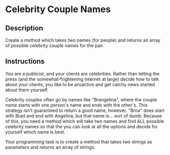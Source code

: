 # Celebrity Couple Names

## Description

Create a method which takes two names (for people) and returns an array of possible celebrity couple names for the pair.

## Instructions

You are a publicist, and your clients are celebrities.  Rather than letting the press (and the somewhat-frightening Internet at large) decide how to talk about your clients, you like to be proactive and get catchy news started about them yourself.

Celebrity couples often go by names like "Brangelina", where the couple name starts with one person's name and ends with the other's.  This strategy isn't guaranteed to return a good name, however.  "Brna" does start with Brad and end with Angelina, but that name is... sort of dumb.  Because of this, you need a method which will take two names and find ALL possible celebrity names so that the you can look at all the options and decide for yourself which name is best.

Your programming task is to create a method that takes two strings as parameters and returns an array of strings.
